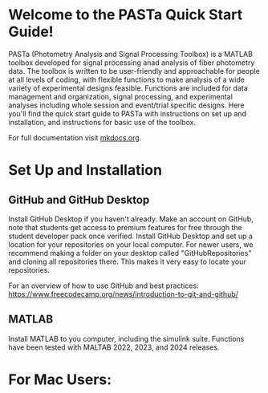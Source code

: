 # Welcome to the PASTa Quick Start Guide!
PASTa (Photometry Analysis and Signal Processing Toolbox) is a MATLAB toolbox developed for signal processing anad analysis of fiber photometry data. The toolbox is written to be user-friendly and approachable for people at all levels of coding, with flexible functions to make analysis of a wide variety of experimental designs feasible. Functions are included for data management and organization, signal processing, and experimental analyses including whole session and event/trial specific designs. Here you'll find the quick start guide to PASTa with instructions on set up and installation, and instructions for basic use of the toolbox.

For full documentation visit [mkdocs.org](https://www.mkdocs.org).

# Set Up and Installation

## GitHub and GitHub Desktop

Install GitHub Desktop if you haven't already. Make an account on GitHub, note that students get access to premium features for free through the student developer pack once verified. Install GitHub Desktop and set up a location for your repositories on your local computer. For newer users, we recommend making a folder on your desktop called "GitHubRepositories" and cloning all repositories there. This makes it very easy to locate your repositories.

For an overview of how to use GitHub and best practices: https://www.freecodecamp.org/news/introduction-to-git-and-github/

## MATLAB
Install MATLAB to you computer, including the simulink suite. Functions have been tested with MALTAB 2022, 2023, and 2024 releases.


# For Mac Users: